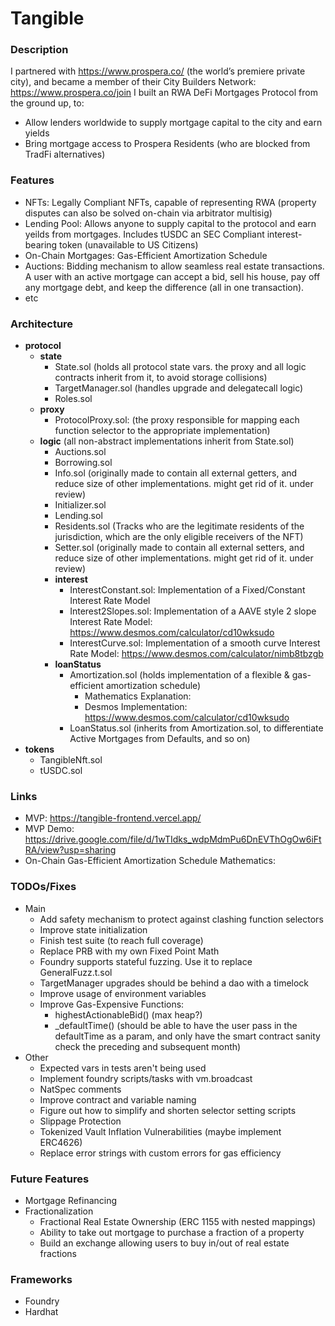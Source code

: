 # Tangible

### Description
I partnered with https://www.prospera.co/ (the world’s premiere private city), and became a member of their City Builders Network: https://www.prospera.co/join
I built an RWA DeFi Mortgages Protocol from the ground up, to:
- Allow lenders worldwide to supply mortgage capital to the city and earn yields
- Bring mortgage access to Prospera Residents (who are blocked from TradFi alternatives)

### Features
- NFTs: Legally Compliant NFTs, capable of representing RWA (property disputes can also be solved on-chain via arbitrator multisig)
- Lending Pool: Allows anyone to supply capital to the protocol and earn yeilds from mortgages. Includes tUSDC an SEC Compliant interest-bearing token (unavailable to US Citizens)
- On-Chain Mortgages: Gas-Efficient Amortization Schedule
- Auctions: Bidding mechanism to allow seamless real estate transactions. A user with an active mortgage can accept a bid, sell his house, pay off any mortgage debt, and keep the difference (all in one transaction).
- etc

### Architecture
- **protocol**
    - **state**
        - State.sol (holds all protocol state vars. the proxy and all logic contracts inherit from it, to avoid storage collisions)
        - TargetManager.sol (handles upgrade and delegatecall logic)
        - Roles.sol
    - **proxy**
        - ProtocolProxy.sol:  (the proxy responsible for mapping each function selector to the appropriate implementation)
    - **logic** (all non-abstract implementations inherit from State.sol)
        - Auctions.sol
        - Borrowing.sol
        - Info.sol (originally made to contain all external getters, and reduce size of other implementations. might get rid of it. under review)
        - Initializer.sol
        - Lending.sol
        - Residents.sol (Tracks who are the legitimate residents of the jurisdiction, which are the only eligible receivers of the NFT)
        - Setter.sol (originally made to contain all external setters, and reduce size of other implementations. might get rid of it. under review)
        - **interest**
            - InterestConstant.sol: Implementation of a Fixed/Constant Interest Rate Model
            - Interest2Slopes.sol: Implementation of a AAVE style 2 slope Interest Rate Model: https://www.desmos.com/calculator/cd10wksudo
            - InterestCurve.sol: Implementation of a smooth curve Interest Rate Model: https://www.desmos.com/calculator/nimb8tbzgb
        - **loanStatus**
            - Amortization.sol (holds implementation of a flexible & gas-efficient amortization schedule)
                - Mathematics Explanation: 
                - Desmos Implementation: https://www.desmos.com/calculator/cd10wksudo
            - LoanStatus.sol (inherits from Amortization.sol, to differentiate Active Mortgages from Defaults, and so on)
- **tokens**
    - TangibleNft.sol
    - tUSDC.sol

### Links
- MVP: https://tangible-frontend.vercel.app/
- MVP Demo: https://drive.google.com/file/d/1wTIdks_wdpMdmPu6DnEVThOgOw6iFtRA/view?usp=sharing
- On-Chain Gas-Efficient Amortization Schedule Mathematics:

### TODOs/Fixes
- Main
    - Add safety mechanism to protect against clashing function selectors
    - Improve state initialization
    - Finish test suite (to reach full coverage)
    - Replace PRB with my own Fixed Point Math
    - Foundry supports stateful fuzzing. Use it to replace GeneralFuzz.t.sol
    - TargetManager upgrades should be behind a dao with a timelock
    - Improve usage of environment variables
    - Improve Gas-Expensive Functions:
        - highestActionableBid() (max heap?)
        - _defaultTime() (should be able to have the user pass in the defaultTime as a param, and only have the smart contract sanity check the preceding and subsequent month)
- Other
    - Expected vars in tests aren't being used
    - Implement foundry scripts/tasks with vm.broadcast
    - NatSpec comments
    - Improve contract and variable naming
    - Figure out how to simplify and shorten selector setting scripts
    - Slippage Protection
    - Tokenized Vault Inflation Vulnerabilities (maybe implement ERC4626)
    - Replace error strings with custom errors for gas efficiency


### Future Features
- Mortgage Refinancing
- Fractionalization
    - Fractional Real Estate Ownership (ERC 1155 with nested mappings)
    - Ability to take out mortgage to purchase a fraction of a property
    - Build an exchange allowing users to buy in/out of real estate fractions

### Frameworks
- Foundry
- Hardhat
